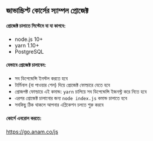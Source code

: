 ## জাভাস্ক্রিপ্ট কোর্সের স্যাম্পল প্রোজেক্ট

#### প্রোজেক্ট চালাতে সিস্টেমে যা যা কাগবে:

* node.js 10+
* yarn 1.10+ 
* PostgreSQL

#### যেভাবে প্রোজেক্ট চালাবেন: 

* সব ডিপেন্ডেন্সি ইনস্টল করতে হবে
* টার্মিনাল (বা পাওয়ার শেল) দিয়ে প্রোজেক্ট ফোল্ডারে যেতে হবে
* প্রোজপক্ট ফোল্ডারে এই কমান্ড: `yarn` চালিয়ে সব ডিপেন্ডেন্সি ইজনস্ট্ল করে নিতে হবে
* এরপর প্রোজেক্ট চালানোর জন্য `node index.js` কমান্ড চালাতে হবে
* সবকিছু ঠিক থাকলে আপনার এপ্লিকেশন চলতে শুরু করবে

#### কোর্সে এনরোল করতে:

https://go.anam.co/js
